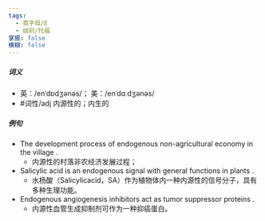 ```yaml
---
tags:
  - 首字母/E
  - 级别/托福
掌握: false
模糊: false
---
```

##### 词义
- 英：/enˈdɒdʒənəs/； 美：/enˈdɑːdʒənəs/
- #词性/adj  内源性的；内生的
##### 例句
- The development process of endogenous non-agricultural economy in the village .
	- 内源性的村落非农经济发展过程；
- Salicylic acid is an endogenous signal with general functions in plants .
	- 水杨酸（Salicylicacid，SA）作为植物体内一种内源性的信号分子，具有多种生理功能。
- Endogenous angiogenesis inhibitors act as tumor suppressor proteins .
	- 内源性血管生成抑制剂可作为一种抑癌蛋白。
